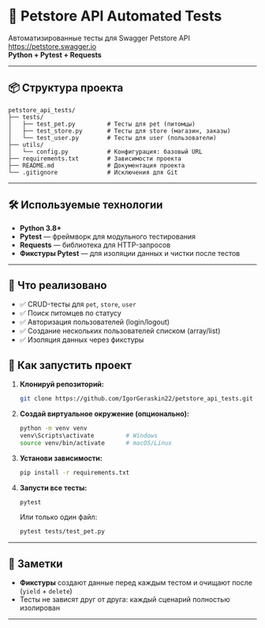 # 🚀 Petstore API Automated Tests

Автоматизированные тесты для Swagger Petstore API  
https://petstore.swagger.io  
**Python + Pytest + Requests**

---

## 📦 Структура проекта

```
petstore_api_tests/
├── tests/
│   ├── test_pet.py         # Тесты для pet (питомцы)
│   ├── test_store.py       # Тесты для store (магазин, заказы)
│   └── test_user.py        # Тесты для user (пользователи)
├── utils/
│   └── config.py           # Конфигурация: базовый URL
├── requirements.txt        # Зависимости проекта
├── README.md               # Документация проекта
└── .gitignore              # Исключения для Git
```

---

## 🛠️ Используемые технологии

- **Python 3.8+**
- **Pytest** — фреймворк для модульного тестирования
- **Requests** — библиотека для HTTP-запросов
- **Фикстуры Pytest** — для изоляции данных и чистки после тестов

---

## 📝 Что реализовано

- ✅ CRUD-тесты для `pet`, `store`, `user`
- ✅ Поиск питомцев по статусу
- ✅ Авторизация пользователей (login/logout)
- ✅ Создание нескольких пользователей списком (array/list)
- ✅ Изоляция данных через фикстуры


## 🚀 Как запустить проект

1. **Клонируй репозиторий:**
   ```bash
   git clone https://github.com/IgorGeraskin22/petstore_api_tests.git
   
   ```

2. **Создай виртуальное окружение (опционально):**
   ```bash
   python -m venv venv
   venv\Scripts\activate         # Windows
   source venv/bin/activate      # macOS/Linux
   ```

3. **Установи зависимости:**
   ```bash
   pip install -r requirements.txt
   ```

4. **Запусти все тесты:**
   ```bash
   pytest
   ```

   Или только один файл:

   ```bash
   pytest tests/test_pet.py
   ```

---

## 🧪 Заметки

- **Фикстуры** создают данные перед каждым тестом и очищают после (`yield` + `delete`)
- Тесты не зависят друг от друга: каждый сценарий полностью изолирован

---

